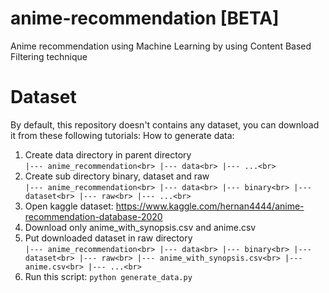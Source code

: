 # anime-recommendation [BETA]
Anime recommendation using Machine Learning by using Content Based Filtering technique

# Dataset
By default, this repository doesn't contains any dataset, you can download it from these following tutorials:
How to generate data:
  1. Create data directory in parent directory<br>
    `
    |--- anime_recommendation<br>
        |--- data<br>
        |--- ...<br>
    `
  2. Create sub directory binary, dataset and raw<br>
    `
    |--- anime_recommendation<br>
        |--- data<br>
        |--- binary<br>
        |--- dataset<br>
        |--- raw<br>
    |--- ...<br>
    `
  3. Open kaggle dataset: https://www.kaggle.com/hernan4444/anime-recommendation-database-2020<br>
  4. Download only anime_with_synopsis.csv and anime.csv<br>
  5. Put downloaded dataset in raw directory<br>
    `
    |--- anime_recommendation<br>
        |--- data<br>
            |--- binary<br>
            |--- dataset<br>
            |--- raw<br>
                |--- anime_with_synopsis.csv<br>
                |--- anime.csv<br>
        |--- ...<br>
      `
  6. Run this script: `python generate_data.py`<br>
